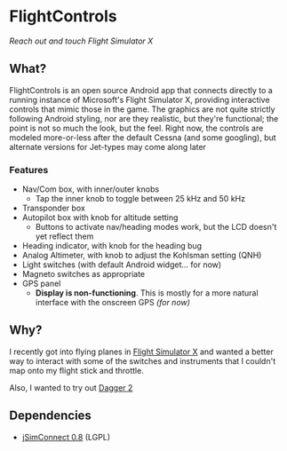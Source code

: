 FlightControls
==============

*Reach out and touch Flight Simulator X*

## What?

FlightControls is an open source Android app that connects 
directly to a running instance of Microsoft's Flight Simulator X, 
providing interactive controls that mimic those in the game. 
The graphics are not quite strictly following Android styling,
nor are they realistic, but they're functional; the point is not
so much the look, but the feel. Right now, the controls are modeled
more-or-less after the default Cessna (and some googling), but
alternate versions for Jet-types may come along later

### Features

- Nav/Com box, with inner/outer knobs
    - Tap the inner knob to toggle between 25 kHz and 50 kHz
- Transponder box
- Autopilot box with knob for altitude setting
    - Buttons to activate nav/heading modes work, but the LCD doesn't yet reflect them
- Heading indicator, with knob for the heading bug
- Analog Altimeter, with knob to adjust the Kohlsman setting (QNH)
- Light switches (with default Android widget... for now)
- Magneto switches as appropriate
- GPS panel
    - **Display is non-functioning**. This is mostly for a more 
    natural interface with the onscreen GPS *(for now)*

## Why?

I recently got into flying planes in 
[Flight Simulator X](http://store.steampowered.com/app/314160/)
and wanted a better way to interact with some of the switches and
instruments that I couldn't map onto my flight stick and throttle.

Also, I wanted to try out [Dagger 2](http://google.github.io/dagger/)

## Dependencies

- [jSimConnect 0.8](http://lc0277.gratisim.fr/jsimconnect.html) (LGPL)

